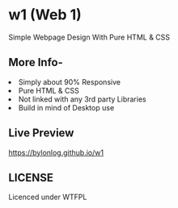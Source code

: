 # w1 (Web 1)
Simple Webpage Design With Pure HTML &amp; CSS

## More Info-
<li>Simply about 90% Responsive</li>
<li>Pure HTML & CSS</li>
<li>Not linked with any 3rd party Libraries</li>
<li>Build in mind of Desktop use</li>

## Live Preview
https://bylonlog.github.io/w1

## LICENSE
Licenced under WTFPL
